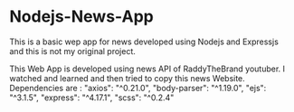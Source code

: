 # Nodejs-News-App
This is a basic wep app for news developed using Nodejs and Expressjs and this is not my original project.

This Web App is developed using news API of RaddyTheBrand youtuber. I watched and learned and then tried to copy this news Website.
Dependencies are :
    "axios": "^0.21.0",
    "body-parser": "^1.19.0",
    "ejs": "^3.1.5",
    "express": "^4.17.1",
    "scss": "^0.2.4"
